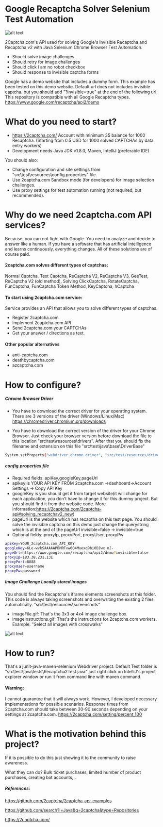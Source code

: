 # Google Recaptcha Solver Selenium Test Automation

![alt text](https://raw.githubusercontent.com/ozgurkayaist/Google-Recaptcha-Solver-SeleniumAutomation/master/img/banner.png)

2Captcha.com's API used for solving Google's Invisible Recaptcha and Recaptcha v2 with Java Selenium Chrome Browser Test Automation.

  - Should solve image challenges
  - Should retry  for image challenges
  - Should click I am no robot checkbox
  - Should response to invisible captcha forms
  
Google has a demo website that includes a dummy form. This example has been tested on this demo website. Default url does not includes invisible captcha. but you should add "?invisible=true" at the end of the following url. This repository is compatible with all Google Recaptcha types.
https://www.google.com/recaptcha/api2/demo

# What do you need to start?

  - https://2captcha.com/ Account with minimum 3$ balance for 1000 Recaptcha. (Starting from 0.5 USD for 1000 solved CAPTCHAs by data entry workers) 
  - Development needs Java JDK v1.8.0, Maven, IntelliJ (preferable IDE)

You should also:
  - Change configuration and site settings from "src\test\resources\config.properties" file.
  - Use 2captcha.com Sandbox mode (for developers) for image selection challenges.
  - Use proxy settings for test automation running (not required, but recommended).
  
# Why do we need 2captcha.com API services?

Because, you can not fight with Google. You need to analyze and decide to answer like a human. If you have a software that has artificial intelligence and learns continuously, everything changes. All of these solutions are of course paid.

#### 2captcha.com solves different types of captchas:
Normal Captcha, Text Captcha, ReCaptcha V2, ReCaptcha V3, GeeTest, ReCaptcha V2 (old method), Solving ClickCaptcha, RotateCaptcha, FunCaptcha, FunCaptcha Token Method, KeyCaptcha, hCaptcha

#### To start using 2captcha.com service:
Service provides an API that allows you to solve different types of captchas.

- Register 2captcha.com
- Implement 2captcha.com API
- Send 2captcha.com your CAPTCHAs
- Get your answer / directions as text.

#### Other popular alternatives
- anti-captcha.com
- deathbycaptcha.com
- azcaptcha.com
  
# How to configure?
##### Chrome Browser Driver

  - You have to download the correct driver for your operating system. There are 3 versions of the driver (Windows/Linux/Mac)
  https://chromedriver.chromium.org/downloads
  
  - You have to download the correct version of the driver for your Chrome Browser. Just check your browser version before download the file to this location "src\test\resources\drivers". After that you should fix the filename and extension on this file "src\test\java\base\DriverBase" 
```sh
System.setProperty("webdriver.chrome.driver", "src/test/resources/drivers/chromedriver.exe");
```
##### config.properties file

  - Required fields: apiKey,googleKey,pageUrl
  - apikey is YOUR API KEY FROM 2captcha.com ->dashboard->Account Settings -> Copy API Key
  - googleKey is you should get it from target website(it will change for each application, you don't have to change it for this dummy project. But you should find it from the website code. More information:https://2captcha.com/2captcha-api#solving_recaptchav2_new)
  - pageUrl is the website which has recaptha on this test page. You should solve the invisible captcha on this demo just change the querystring which is at the and of the pageUrl invisible=false -> invisible=true
  - Optional fields: proxyIp, proxyPort, proxyUser, proxyPw
```sh
apiKey=YOUR_2captcha.com_API_KEY
googleKey=6Le-wvkSAAAAAPBMRTvw0Q4Muexq9bi0DJwx_mJ-
pageUrl=https://www.google.com/recaptcha/api2/demo?invisible=false
proxyIp=183.38.231.131
proxyPort=8888
proxyUser=username
proxyPw=password
```
##### Image Challenge Locally stored images

  You should find the Recaptcha's iframe elements screenshots at this folder. This code is always taking screenshots and overwriting the existing 2 files automatically. "src\test\resources\screenshots"
  - imageFile.gif: That's the 3x3 or 4x4 image challenge box.
  - imageInstructions.gif: That's the instructions for 2captcha.com workers. Example: "Select all images with crosswalks"

![alt text](https://raw.githubusercontent.com/ozgurkayaist/Google-Recaptcha-Solver-SeleniumAutomation/master/img/operation.png)

# How to run?
  That's a junit-java-maven-selenium Webdriver project. Default Test folder is "src\test\java\tests\Recaptcha2Test.java" just right click on IntelliJ's project explorer window or run it from command line with maven command.
  
  #### Warning: 
  I cannot guarantee that it will always work. However, I developed necessary implementations for possible scenarios. Response times from 2captcha.com should take between 30-90 seconds depending on your settings at 2captcha.com. https://2captcha.com/setting/percent_100
  
# What is the motivation behind this project?
If it is possible to do this just showing it to the community to raise awareness. 

What they can do? Bulk ticket purchases, limited number of product purchases, creating bot accounts,..

##### References:

https://github.com/2captcha/2captcha-api-examples

https://github.com/search?l=Java&q=2captcha&type=Repositories

https://2captcha.com/

